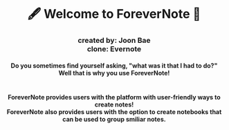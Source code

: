 <h1 align= "center" dir="auto">
  🖋️ Welcome to ForeverNote 📓
</h1>
<h3 align= "center" dir="auto">
  created by: Joon Bae
  <br>clone: Evernote</br>
</h3>

<h4 align="center" dir="auto">Do you sometimes find yourself asking, "what was it that I had to do?" Well that is why you use ForeverNote! </h4>
<h1></h1>

<h4 align="center">ForeverNote provides users with the platform with user-friendly ways to create notes! 
<br>ForeverNote also provides users with the option to create notebooks that can be used to group smiliar notes.</br></h4>
